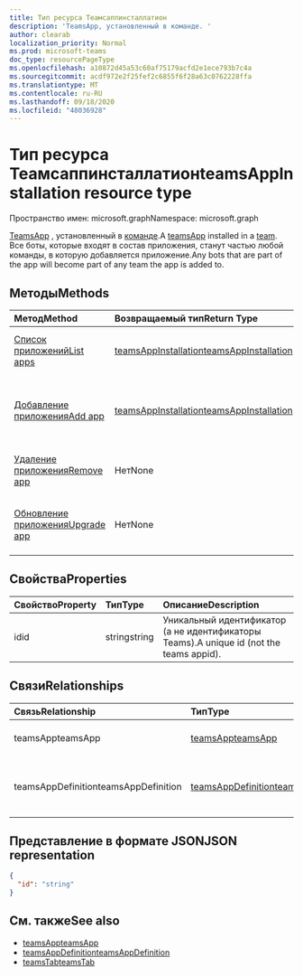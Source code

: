 ```yaml
---
title: Тип ресурса Теамсаппинсталлатион
description: 'TeamsApp, установленный в команде. '
author: clearab
localization_priority: Normal
ms.prod: microsoft-teams
doc_type: resourcePageType
ms.openlocfilehash: a10872d45a53c60af75179acfd2e1ece793b7c4a
ms.sourcegitcommit: acdf972e2f25fef2c6855f6f28a63c0762228ffa
ms.translationtype: MT
ms.contentlocale: ru-RU
ms.lasthandoff: 09/18/2020
ms.locfileid: "48036928"
---
```

# <a name="teamsappinstallation-resource-type"></a><span data-ttu-id="69aa1-103">Тип ресурса Теамсаппинсталлатион</span><span class="sxs-lookup"><span data-stu-id="69aa1-103">teamsAppInstallation resource type</span></span>

<span data-ttu-id="69aa1-104">Пространство имен: microsoft.graph</span><span class="sxs-lookup"><span data-stu-id="69aa1-104">Namespace: microsoft.graph</span></span>

<span data-ttu-id="69aa1-105">[TeamsApp](teamsapp.md) , установленный в [команде](team.md).</span><span class="sxs-lookup"><span data-stu-id="69aa1-105">A [teamsApp](teamsapp.md) installed in a [team](team.md).</span></span> <span data-ttu-id="69aa1-106">Все боты, которые входят в состав приложения, станут частью любой команды, в которую добавляется приложение.</span><span class="sxs-lookup"><span data-stu-id="69aa1-106">Any bots that are part of the app will become part of any team the app is added to.</span></span>

## <a name="methods"></a><span data-ttu-id="69aa1-107">Методы</span><span class="sxs-lookup"><span data-stu-id="69aa1-107">Methods</span></span>

| <span data-ttu-id="69aa1-108">Метод</span><span class="sxs-lookup"><span data-stu-id="69aa1-108">Method</span></span>       | <span data-ttu-id="69aa1-109">Возвращаемый тип</span><span class="sxs-lookup"><span data-stu-id="69aa1-109">Return Type</span></span>  |<span data-ttu-id="69aa1-110">Описание</span><span class="sxs-lookup"><span data-stu-id="69aa1-110">Description</span></span>|
|:---------------|:--------|:----------|
|[<span data-ttu-id="69aa1-111">Список приложений</span><span class="sxs-lookup"><span data-stu-id="69aa1-111">List apps</span></span>](../api/teamsappinstallation-list.md) | [<span data-ttu-id="69aa1-112">teamsAppInstallation</span><span class="sxs-lookup"><span data-stu-id="69aa1-112">teamsAppInstallation</span></span>](teamsappinstallation.md) | <span data-ttu-id="69aa1-113">Список приложений, установленных в команде.</span><span class="sxs-lookup"><span data-stu-id="69aa1-113">Lists apps installed in a team.</span></span>|
|[<span data-ttu-id="69aa1-114">Добавление приложения</span><span class="sxs-lookup"><span data-stu-id="69aa1-114">Add app</span></span>](../api/teamsappinstallation-add.md) | [<span data-ttu-id="69aa1-115">teamsAppInstallation</span><span class="sxs-lookup"><span data-stu-id="69aa1-115">teamsAppInstallation</span></span>](teamsappinstallation.md) | <span data-ttu-id="69aa1-116">Добавляет (устанавливает) приложение в команду.</span><span class="sxs-lookup"><span data-stu-id="69aa1-116">Adds (installs) an app to a team.</span></span>|
|[<span data-ttu-id="69aa1-117">Удаление приложения</span><span class="sxs-lookup"><span data-stu-id="69aa1-117">Remove app</span></span>](../api/teamsappinstallation-delete.md) | <span data-ttu-id="69aa1-118">Нет</span><span class="sxs-lookup"><span data-stu-id="69aa1-118">None</span></span> | <span data-ttu-id="69aa1-119">Удаляет приложение из команды.</span><span class="sxs-lookup"><span data-stu-id="69aa1-119">Removes (uninstalls) an app from a team.</span></span>|
|[<span data-ttu-id="69aa1-120">Обновление приложения</span><span class="sxs-lookup"><span data-stu-id="69aa1-120">Upgrade app</span></span>](../api/teamsappinstallation-upgrade.md) | <span data-ttu-id="69aa1-121">Нет</span><span class="sxs-lookup"><span data-stu-id="69aa1-121">None</span></span> | <span data-ttu-id="69aa1-122">Обновление до последней версии приложения.</span><span class="sxs-lookup"><span data-stu-id="69aa1-122">Upgrades to the latest version of the app.</span></span>|

## <a name="properties"></a><span data-ttu-id="69aa1-123">Свойства</span><span class="sxs-lookup"><span data-stu-id="69aa1-123">Properties</span></span>

| <span data-ttu-id="69aa1-124">Свойство</span><span class="sxs-lookup"><span data-stu-id="69aa1-124">Property</span></span>            | <span data-ttu-id="69aa1-125">Тип</span><span class="sxs-lookup"><span data-stu-id="69aa1-125">Type</span></span>     | <span data-ttu-id="69aa1-126">Описание</span><span class="sxs-lookup"><span data-stu-id="69aa1-126">Description</span></span> |
|:------------------- |:-------- |:----------- |
| <span data-ttu-id="69aa1-127">id</span><span class="sxs-lookup"><span data-stu-id="69aa1-127">id</span></span>                  | <span data-ttu-id="69aa1-128">string</span><span class="sxs-lookup"><span data-stu-id="69aa1-128">string</span></span>   | <span data-ttu-id="69aa1-129">Уникальный идентификатор (а не идентификаторы Teams).</span><span class="sxs-lookup"><span data-stu-id="69aa1-129">A unique id (not the teams appid).</span></span> |

## <a name="relationships"></a><span data-ttu-id="69aa1-130">Связи</span><span class="sxs-lookup"><span data-stu-id="69aa1-130">Relationships</span></span>

| <span data-ttu-id="69aa1-131">Связь</span><span class="sxs-lookup"><span data-stu-id="69aa1-131">Relationship</span></span>   | <span data-ttu-id="69aa1-132">Тип</span><span class="sxs-lookup"><span data-stu-id="69aa1-132">Type</span></span>    | <span data-ttu-id="69aa1-133">Описание</span><span class="sxs-lookup"><span data-stu-id="69aa1-133">Description</span></span> |
|:---------------|:--------|:----------|
|<span data-ttu-id="69aa1-134">teamsApp</span><span class="sxs-lookup"><span data-stu-id="69aa1-134">teamsApp</span></span>|[<span data-ttu-id="69aa1-135">teamsApp</span><span class="sxs-lookup"><span data-stu-id="69aa1-135">teamsApp</span></span>](teamsapp.md)| <span data-ttu-id="69aa1-136">Установленное приложение.</span><span class="sxs-lookup"><span data-stu-id="69aa1-136">The app that is installed.</span></span> |
|<span data-ttu-id="69aa1-137">teamsAppDefinition</span><span class="sxs-lookup"><span data-stu-id="69aa1-137">teamsAppDefinition</span></span>|[<span data-ttu-id="69aa1-138">teamsAppDefinition</span><span class="sxs-lookup"><span data-stu-id="69aa1-138">teamsAppDefinition</span></span>](teamsappdefinition.md)| <span data-ttu-id="69aa1-139">Сведения о данной версии приложения.</span><span class="sxs-lookup"><span data-stu-id="69aa1-139">The details of this version of the app.</span></span> |

## <a name="json-representation"></a><span data-ttu-id="69aa1-140">Представление в формате JSON</span><span class="sxs-lookup"><span data-stu-id="69aa1-140">JSON representation</span></span>

<!-- {
  "blockType": "resource",
  "@odata.type": "microsoft.graph.teamsAppInstallation",
  "baseType": "microsoft.graph.entity"
}-->

```json
{
  "id": "string"
}
```

## <a name="see-also"></a><span data-ttu-id="69aa1-141">См. также</span><span class="sxs-lookup"><span data-stu-id="69aa1-141">See also</span></span>

- [<span data-ttu-id="69aa1-142">teamsApp</span><span class="sxs-lookup"><span data-stu-id="69aa1-142">teamsApp</span></span>](teamsapp.md)
- [<span data-ttu-id="69aa1-143">teamsAppDefinition</span><span class="sxs-lookup"><span data-stu-id="69aa1-143">teamsAppDefinition</span></span>](teamsappdefinition.md)
- [<span data-ttu-id="69aa1-144">teamsTab</span><span class="sxs-lookup"><span data-stu-id="69aa1-144">teamsTab</span></span>](../resources/teamstab.md)

<!-- uuid: 8fcb5dbc-d5aa-4681-8e31-b001d5168d79
2015-10-25 14:57:30 UTC -->
<!-- {
  "type": "#page.annotation",
  "description": "teamsApp resource",
  "keywords": "",
  "section": "documentation",
  "tocPath": ""
}-->

